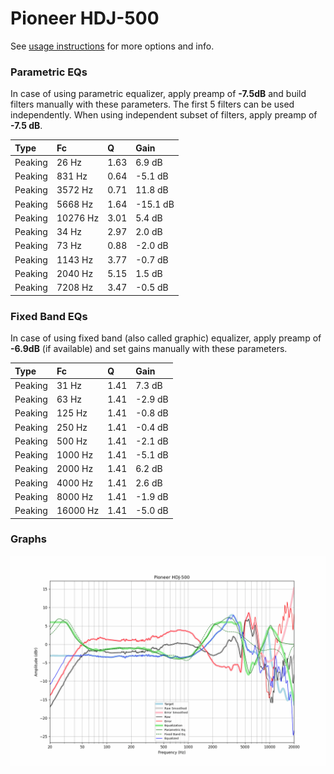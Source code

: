 # Pioneer HDJ-500
See [usage instructions](https://github.com/jaakkopasanen/AutoEq#usage) for more options and info.

### Parametric EQs
In case of using parametric equalizer, apply preamp of **-7.5dB** and build filters manually
with these parameters. The first 5 filters can be used independently.
When using independent subset of filters, apply preamp of **-7.5 dB**.

| Type    | Fc       |    Q | Gain     |
|:--------|:---------|:-----|:---------|
| Peaking | 26 Hz    | 1.63 | 6.9 dB   |
| Peaking | 831 Hz   | 0.64 | -5.1 dB  |
| Peaking | 3572 Hz  | 0.71 | 11.8 dB  |
| Peaking | 5668 Hz  | 1.64 | -15.1 dB |
| Peaking | 10276 Hz | 3.01 | 5.4 dB   |
| Peaking | 34 Hz    | 2.97 | 2.0 dB   |
| Peaking | 73 Hz    | 0.88 | -2.0 dB  |
| Peaking | 1143 Hz  | 3.77 | -0.7 dB  |
| Peaking | 2040 Hz  | 5.15 | 1.5 dB   |
| Peaking | 7208 Hz  | 3.47 | -0.5 dB  |

### Fixed Band EQs
In case of using fixed band (also called graphic) equalizer, apply preamp of **-6.9dB**
(if available) and set gains manually with these parameters.

| Type    | Fc       |    Q | Gain    |
|:--------|:---------|:-----|:--------|
| Peaking | 31 Hz    | 1.41 | 7.3 dB  |
| Peaking | 63 Hz    | 1.41 | -2.9 dB |
| Peaking | 125 Hz   | 1.41 | -0.8 dB |
| Peaking | 250 Hz   | 1.41 | -0.4 dB |
| Peaking | 500 Hz   | 1.41 | -2.1 dB |
| Peaking | 1000 Hz  | 1.41 | -5.1 dB |
| Peaking | 2000 Hz  | 1.41 | 6.2 dB  |
| Peaking | 4000 Hz  | 1.41 | 2.6 dB  |
| Peaking | 8000 Hz  | 1.41 | -1.9 dB |
| Peaking | 16000 Hz | 1.41 | -5.0 dB |

### Graphs
![](./Pioneer%20HDJ-500.png)